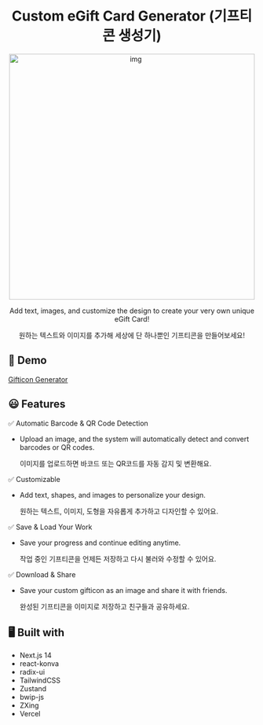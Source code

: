 <h1 align="center" >Custom eGift Card Generator (기프티콘 생성기)</h1>


<p align="center">
  <img src="https://github.com/user-attachments/assets/d9cfba31-976d-4921-8d47-1e8e60f07077" width="500" height="500" alt="img" style="display: block; margin: 0 auto;"/>
</p>

<p align="center">Add text, images, and customize the design to create your very own unique eGift Card!</p>
<p align="center">원하는 텍스트와 이미지를 추가해 세상에 단 하나뿐인 기프티콘을 만들어보세요!</p>

## 🔗 Demo

  [Gifticon Generator](https://gifticon-generator.vercel.app/)



## 😃 Features
✅ Automatic Barcode & QR Code Detection

- Upload an image, and the system will automatically detect and convert barcodes or QR codes.

  이미지를 업로드하면 바코드 또는 QR코드를 자동 감지 및 변환해요.
  
✅ Customizable

- Add text, shapes, and images to personalize your design.

  원하는 텍스트, 이미지, 도형을 자유롭게 추가하고 디자인할 수 있어요.

✅ Save & Load Your Work

- Save your progress and continue editing anytime.

  작업 중인 기프티콘을 언제든 저장하고 다시 불러와 수정할 수 있어요.
  
✅ Download & Share

- Save your custom gifticon as an image and share it with friends.

  완성된 기프티콘을 이미지로 저장하고 친구들과 공유하세요.



## 🖥️ Built with
- Next.js 14
- react-konva
- radix-ui
- TailwindCSS
- Zustand
- bwip-js
- ZXing
- Vercel


